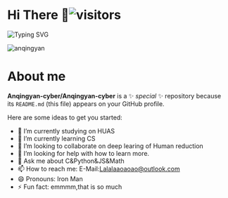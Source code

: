 # Hi There  👋![visitors](https://visitor-badge.imlete.cn/badge?id=github.Anqingyan-cyber&color=blue)

![Typing SVG](https://readme-typing-svg.demolab.com/?lines=Hi!+Here+is+Anqingyan-cyber)

![anqingyan](https://count.getloli.com/get/@:name?theme=asoul)
# About me


**Anqingyan-cyber/Anqingyan-cyber** is a ✨ _special_ ✨ repository because its `README.md` (this file) appears on your GitHub profile.

Here are some ideas to get you started:

- 🔭 I’m currently studying on HUAS 
- 🌱 I’m currently learning CS
- 👯 I’m looking to collaborate on deep learing of Human reduction
- 🤔 I’m looking for help with how to learn more.
- 💬 Ask me about C&Python&JS&Math
- 📫 How to reach me: E-Mail:Lalalaaoaoao@outlook.com
- 😄 Pronouns: Iron Man
- ⚡ Fun fact: emmmm,that is so much
